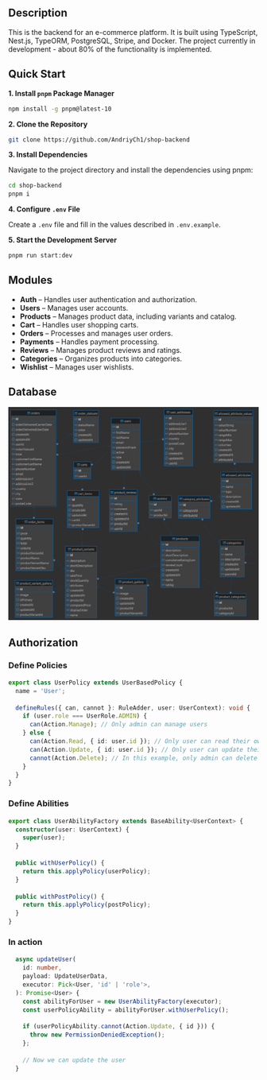 ## Description

This is the backend for an e-commerce platform. It is built using TypeScript, Nest.js, TypeORM, PostgreSQL, Stripe, and Docker.
The project currently in development - about 80% of the functionality is implemented.

## Quick Start

**1. Install `pnpm` Package Manager**

```bash
npm install -g pnpm@latest-10
```

**2. Clone the Repository**

```bash
git clone https://github.com/AndriyCh1/shop-backend
```

**3. Install Dependencies**

Navigate to the project directory and install the dependencies using pnpm:

```bash
cd shop-backend
pnpm i
```

**4. Configure `.env` File**

Create a `.env` file and fill in the values described in `.env.example`.

**5. Start the Development Server**

```bash
pnpm run start:dev
```

## Modules

- **Auth** – Handles user authentication and authorization.
- **Users** – Manages user accounts.
- **Products** – Manages product data, including variants and catalog.
- **Cart** – Handles user shopping carts.
- **Orders** – Processes and manages user orders.
- **Payments** – Handles payment processing.
- **Reviews** – Manages product reviews and ratings.
- **Categories** – Organizes products into categories.
- **Wishlist** – Manages user wishlists.

## Database

![ERD Diagram](./docs/ERD.png)

## Authorization

### Define Policies

```ts
export class UserPolicy extends UserBasedPolicy {
  name = 'User';

  defineRules({ can, cannot }: RuleAdder, user: UserContext): void {
    if (user.role === UserRole.ADMIN) {
      can(Action.Manage); // Only admin can manage users
    } else {
      can(Action.Read, { id: user.id }); // Only user can read their own profile
      can(Action.Update, { id: user.id }); // Only user can update their own profile
      cannot(Action.Delete); // In this example, only admin can delete users
    }
  }
}
```

### Define Abilities

```ts
export class UserAbilityFactory extends BaseAbility<UserContext> {
  constructor(user: UserContext) {
    super(user);
  }

  public withUserPolicy() {
    return this.applyPolicy(userPolicy);
  }

  public withPostPolicy() {
    return this.applyPolicy(postPolicy);
  }
}
```

### In action

```ts
  async updateUser(
    id: number,
    payload: UpdateUserData,
    executor: Pick<User, 'id' | 'role'>,
  ): Promise<User> {
    const abilityForUser = new UserAbilityFactory(executor);
    const userPolicyAbility = abilityForUser.withUserPolicy();

    if (userPolicyAbility.cannot(Action.Update, { id })) {
      throw new PermissionDeniedException();
    };

    // Now we can update the user
  }
```
